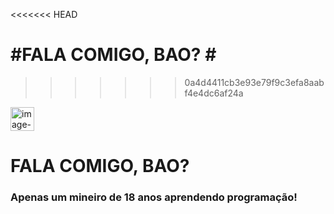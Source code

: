 <<<<<<< HEAD

#FALA COMIGO, BAO? #
=======
>>>>>>> 0a4d4411cb3e93e79f9c3efa8aabf4e4dc6af24a
<img alt="image-removebg-preview (10)" height="38" src="https://user-images.githubusercontent.com/80597337/198156394-4e80f5fc-ef0f-4b6b-bf87-715e7af96fe0.png" width="38"/>
<h1>FALA COMIGO, BAO?</h1>
<h3>Apenas um mineiro de 18 anos aprendendo programação! </h>
